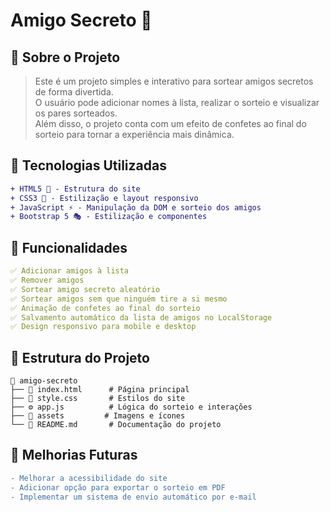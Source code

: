 # Amigo Secreto 🎁

## 📌 Sobre o Projeto
> Este é um projeto simples e interativo para sortear amigos secretos de forma divertida.  
> O usuário pode adicionar nomes à lista, realizar o sorteio e visualizar os pares sorteados.  
> Além disso, o projeto conta com um efeito de confetes ao final do sorteio para tornar a experiência mais dinâmica.  

## 🚀 Tecnologias Utilizadas
```diff
+ HTML5 📄 - Estrutura do site  
+ CSS3 🎨 - Estilização e layout responsivo  
+ JavaScript ⚡ - Manipulação da DOM e sorteio dos amigos  
+ Bootstrap 5 🎭 - Estilização e componentes  
```

## 🎯 Funcionalidades
```yaml
✅ Adicionar amigos à lista  
✅ Remover amigos  
✅ Sortear amigo secreto aleatório  
✅ Sortear amigos sem que ninguém tire a si mesmo  
✅ Animação de confetes ao final do sorteio  
✅ Salvamento automático da lista de amigos no LocalStorage  
✅ Design responsivo para mobile e desktop  
```

## 📂 Estrutura do Projeto
```ascii
📁 amigo-secreto  
├── 📄 index.html      # Página principal  
├── 🎨 style.css       # Estilos do site  
├── ⚙️ app.js          # Lógica do sorteio e interações  
├── 📁 assets         # Imagens e ícones  
└── 📄 README.md       # Documentação do projeto  
```

## 📌 Melhorias Futuras
```diff
- Melhorar a acessibilidade do site  
- Adicionar opção para exportar o sorteio em PDF  
- Implementar um sistema de envio automático por e-mail  
```
